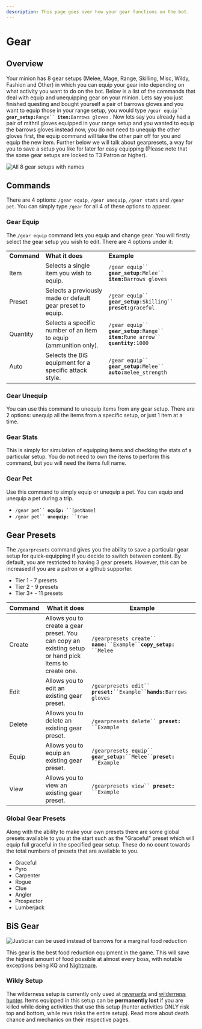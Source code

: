 ```yaml
---
description: This page goes over how your gear functions on the bot.
---
```


# Gear

## Overview

Your minion has 8 gear setups (Melee, Mage, Range, Skilling, Misc, Wildy, Fashion and Other) in which you can equip your gear into depending on what activity you want to do on the bot. Below is a list of the commands that deal with equip and unequipping gear on your minion. Lets say you just finished questing and bought yourself a pair of barrows gloves and you want to equip those in your range setup, you would type `/gear equip`` `**`gear_setup:`**`Range`` `**`item:`**`Barrows gloves` . Now lets say you already had a pair of mithril gloves equipped in your range setup and you wanted to equip the barrows gloves instead now, you do not need to unequip the other gloves first, the equip command will take the other pair off for you and equip the new item. Further below we will talk about gearpresets, a way for you to save a setup you like for later for easy equipping (Please note that the some gear setups are locked to T3 Patron or higher).

![All 8 gear setups with names](../.gitbook/assets/gearall\_setup.png)

## Commands

There are 4 options: `/gear equip`, `/gear unequip`,  `/gear stats` and `/gear pet`. You can simply type `/gear` for all 4 of these options to appear.

### Gear Equip

The `/gear equip` command lets you equip and change gear. You will firstly select the gear setup you wish to edit. There are 4 options under it:

|             |                                                                  |                                                                                            |
| ----------- | ---------------------------------------------------------------- | ------------------------------------------------------------------------------------------ |
| **Command** | **What it does**                                                 | **Example**                                                                                |
| Item        | Selects a single item you wish to equip.                         | `/gear equip`` `**`gear_setup:`**`Melee`` `**`item:`**`Barrows gloves`                     |
| Preset      | Selects a previously made or default gear preset to equip.       | `/gear equip`` `**`gear_setup:`**`Skilling`` `**`preset:`**`graceful`                      |
| Quantity    | Selects a specific number of an item to equip (ammunition only). | `/gear equip`` `**`gear_setup:`**`Range`` `**`item:`**`Rune arrow`` `**`quantity:`**`1000` |
| Auto        | Selects the BiS equipment for a specific attack style.           | `/gear equip`` `**`gear_setup:`**`Melee`` `**`auto:`**`melee_strength`                     |

### Gear Unequip

You can use this command to unequip items from any gear setup. There are 2 options: unequip all the items from a specific setup, or just 1 item at a time.

### Gear Stats

This is simply for simulation of equipping items and checking the stats of a particular setup. You do not need to own the items to perform this command, but you will need the items full name.

### Gear Pet

Use this command to simply equip or unequip a pet. You can equip and unequip a pet during a trip.

* `/gear pet`` `**`equip:`**` ``[petName]`
* `/gear pet`` `**`unequip:`**` ``true`

## Gear Presets

The `/gearpresets` command gives you the ability to save a particular gear setup for quick-equipping if you decide to switch between content. By default, you are restricted to having 3 gear presets. However, this can be increased if you are a patron or a github supporter.

* Tier 1 - 7 presets
* Tier 2 - 9 presets
* Tier 3+ - 11 presets

| **Command** | **What it does**                                                                                     | **Example**                                                                    |
| ----------- | ---------------------------------------------------------------------------------------------------- | ------------------------------------------------------------------------------ |
| Create      | Allows you to create a gear preset. You can copy an existing setup or hand pick items to create one. | `/gearpresets create`` `**`name:`**` ``Example`` `**`copy_setup:`**` ``Melee`  |
| Edit        | Allows you to edit an existing gear preset.                                                          | `/gearpresets edit`` `**`preset:`**` ``Example`` `**`hands:`**`Barrows gloves` |
| Delete      | Allows you to delete an existing gear preset.                                                        | `/gearpresets delete`` `**`preset:`**` ``Example`                              |
| Equip       | Allows you to equip an existing gear preset.                                                         | `/gearpresets equip`` `**`gear_setup:`**` ``Melee`` `**`preset:`**` ``Example` |
| View        | Allows you to view an existing gear preset.                                                          | `/gearpresets view`` `**`preset:`**` ``Example`                                |

### Global Gear Presets

Along with the ability to make your own presets there are some global presets available to you at the start such as the "Graceful" preset which will equip full graceful in the specified gear setup. These do no count towards the total numbers of presets that are available to you.

* Graceful
* Pyro
* Carpenter
* Rogue
* Clue
* Angler
* Prospector
* Lumberjack

## BiS Gear

![Justiciar can be used instead of barrows for a marginal food reduction](../.gitbook/assets/slayerbis.png)

This gear is the best food reduction equipment in the game. This will save the highest amount of food possible at almost every boss, with notable exceptions being KQ and [Nightmare](https://wiki.oldschool.gg/bosses/nightmare-of-ashihama).

### Wildy Setup

The wilderness setup is currently only used at [revenants](../bosses/revenants.md#things-to-know-before-starting) and [wilderness hunter](../skills/hunter/#wilderness-hunting). Items equipped in this setup can be **permanently lost** if you are killed while doing activities that use this setup (hunter activities ONLY risk top and bottom, while revs risks the entire setup). Read more about death chance and mechanics on their respective pages.
